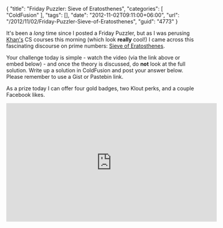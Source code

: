{
	"title": "Friday Puzzler: Sieve of Eratosthenes",
	"categories": [
		"ColdFusion"
	],
	"tags": [],
	"date": "2012-11-02T09:11:00+06:00",
	"url": "/2012/11/02/Friday-Puzzler-Sieve-of-Eratosthenes",
	"guid": "4773"
}

It's been a <i>long</i> time since I posted a Friday Puzzler, but as I was perusing <a href="http://www.khanacademy.org">Khan's</a> CS courses this morning (which look <b>really</b> cool!) I came across this fascinating discourse on prime numbers: <a href="http://www.khanacademy.org/cs/level-4-sieve-of-eratosthenes/1096543070">Sieve of Eratosthenes</a>. 

Your challenge today is simple - watch the video (via the link above or embed below) - and once the theory is discussed, do <b>not</b> look at the full solution. Write up a solution in ColdFusion and post your answer below. Please remember to use a Gist or Pastebin link.

As a prize today I can offer four gold badges, two Klout perks, and a couple Facebook likes.

<iframe width="560" height="315" src="http://www.youtube.com/embed/twrfyZPZkrQ" frameborder="0" allowfullscreen></iframe>
